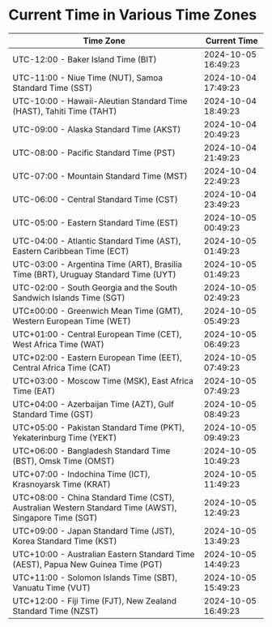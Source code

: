 # Current Time in Various Time Zones

| Time Zone | Current Time |
|-----------|--------------|
| UTC-12:00 - Baker Island Time (BIT) | 2024-10-05 16:49:23 |
| UTC-11:00 - Niue Time (NUT), Samoa Standard Time (SST) | 2024-10-04 17:49:23 |
| UTC-10:00 - Hawaii-Aleutian Standard Time (HAST), Tahiti Time (TAHT) | 2024-10-04 18:49:23 |
| UTC-09:00 - Alaska Standard Time (AKST) | 2024-10-04 20:49:23 |
| UTC-08:00 - Pacific Standard Time (PST) | 2024-10-04 21:49:23 |
| UTC-07:00 - Mountain Standard Time (MST) | 2024-10-04 22:49:23 |
| UTC-06:00 - Central Standard Time (CST) | 2024-10-04 23:49:23 |
| UTC-05:00 - Eastern Standard Time (EST) | 2024-10-05 00:49:23 |
| UTC-04:00 - Atlantic Standard Time (AST), Eastern Caribbean Time (ECT) | 2024-10-05 01:49:23 |
| UTC-03:00 - Argentina Time (ART), Brasília Time (BRT), Uruguay Standard Time (UYT) | 2024-10-05 01:49:23 |
| UTC-02:00 - South Georgia and the South Sandwich Islands Time (SGT) | 2024-10-05 02:49:23 |
| UTC±00:00 - Greenwich Mean Time (GMT), Western European Time (WET) | 2024-10-05 05:49:23 |
| UTC+01:00 - Central European Time (CET), West Africa Time (WAT) | 2024-10-05 06:49:23 |
| UTC+02:00 - Eastern European Time (EET), Central Africa Time (CAT) | 2024-10-05 07:49:23 |
| UTC+03:00 - Moscow Time (MSK), East Africa Time (EAT) | 2024-10-05 07:49:23 |
| UTC+04:00 - Azerbaijan Time (AZT), Gulf Standard Time (GST) | 2024-10-05 08:49:23 |
| UTC+05:00 - Pakistan Standard Time (PKT), Yekaterinburg Time (YEKT) | 2024-10-05 09:49:23 |
| UTC+06:00 - Bangladesh Standard Time (BST), Omsk Time (OMST) | 2024-10-05 10:49:23 |
| UTC+07:00 - Indochina Time (ICT), Krasnoyarsk Time (KRAT) | 2024-10-05 11:49:23 |
| UTC+08:00 - China Standard Time (CST), Australian Western Standard Time (AWST), Singapore Time (SGT) | 2024-10-05 12:49:23 |
| UTC+09:00 - Japan Standard Time (JST), Korea Standard Time (KST) | 2024-10-05 13:49:23 |
| UTC+10:00 - Australian Eastern Standard Time (AEST), Papua New Guinea Time (PGT) | 2024-10-05 14:49:23 |
| UTC+11:00 - Solomon Islands Time (SBT), Vanuatu Time (VUT) | 2024-10-05 15:49:23 |
| UTC+12:00 - Fiji Time (FJT), New Zealand Standard Time (NZST) | 2024-10-05 16:49:23 |
